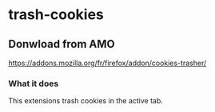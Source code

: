 # trash-cookies

## Donwload from AMO
https://addons.mozilla.org/fr/firefox/addon/cookies-trasher/

### What it does
This extensions trash cookies in the active tab.